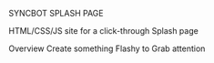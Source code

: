 SYNCBOT SPLASH PAGE

HTML/CSS/JS site for a click-through Splash page

Overview
Create something Flashy to Grab attention

